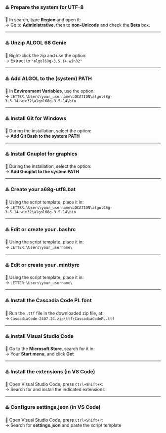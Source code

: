 ### ♨️ Prepare the system for UTF-8
🌃 In search, type **Region** and open it:        
→ Go to **Administrative**, then to **non-Unicode** and check the **Beta** box.

---

### ♨️ Unzip ALGOL 68 Genie
🌃 Right-click the zip and use the option:  
→ Extract to `"algol68g-3.5.14.win32"`

---

### ♨️ Add ALGOL to the (system) PATH
🌃 In **Environment Variables**, use the option:  
→ `LETTER:\Users\your_username\LOCATION\algol68g-3.5.14.win32\algol68g-3.5.14\bin`

---

### ♨️ Install Git for Windows
🌃 During the installation, select the option:  
→ **Add Git Bash to the system PATH**

---

### ♨️ Install Gnuplot for graphics
🌃 During the installation, select the option:  
→ **Add Gnuplot to the system PATH**

---

### ♨️ Create your a68g-utf8.bat
🌃 Using the script template, place it in:  
→ `LETTER:\Users\your_username\LOCATION\algol68g-3.5.14.win32\algol68g-3.5.14\bin`

---

### ♨️ Edit or create your .bashrc
🌃 Using the script template, place it in:  
→ `LETTER:\Users\your_username\`

---

### ♨️ Edit or create your .minttyrc
🌃 Using the script template, place it in:  
→ `LETTER:\Users\your_username\`

---

### ♨️ Install the Cascadia Code PL font
🌃 Run the `.ttf` file in the downloaded zip file, at:  
→ `CascadiaCode-2407.24.zip\ttf\CascadiaCodePL.ttf`

---

### ♨️ Install Visual Studio Code
🌃 Go to the **Microsoft Store**, search for it in:  
→ Your **Start menu**, and click **Get**

---

### ♨️ Install the extensions (in VS Code)
🌃 Open Visual Studio Code, press `Ctrl+Shift+X`:  
→ Search for and install the indicated extensions

---

### ♨️ Configure settings.json (in VS Code)
🌃 Open Visual Studio Code, press `Ctrl+Shift+P`:  
→ Search for **settings.json** and paste the script template
